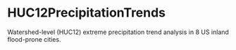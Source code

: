 # HUC12PrecipitationTrends
Watershed-level (HUC12) extreme precipitation trend analysis in 8 US inland flood-prone cities.
